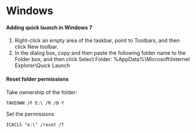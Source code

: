 Windows
======

#### Adding quick launch in Windows 7

  1. Right-click an empty area of the taskbar, point to Toolbars, and then click New toolbar.
  1. In the dialog box, copy and then paste the following folder name to the Folder box, and then click Select Folder:
%AppData%\Microsoft\Internet Explorer\Quick Launch


#### Reset folder permissions

Take ownership of the folder:

    TAKEOWN /F E:\ /R /D Y


Set the permissions

    ICACLS "e:\" /reset /T

